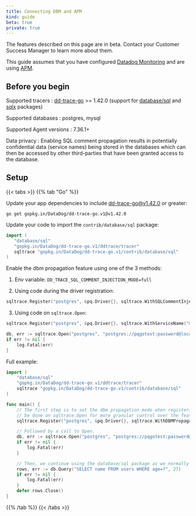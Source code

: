 ```yaml
---
title: Connecting DBM and APM
kind: guide
beta: true
private: true
---
```


<div class="alert alert-warning">
The features described on this page are in beta. Contact your Customer Success Manager to learn more about them.
</div>

This guide assumes that you have configured [Datadog Monitoring][1] and are using [APM][2].

## Before you begin

Supported tracers
: [dd-trace-go][3] >= 1.42.0 (support for [database/sql][4] and [sqlx][5] packages)

Supported databases
: postgres, mysql

Supported Agent versions
: 7.36.1+

Data privacy
: Enabling SQL comment propagation results in potentially confidential data (service names) being stored in the databases which can then be accessed by other third-parties that have been granted access to the database.

## Setup

{{< tabs >}}
{{% tab "Go" %}}

Update your app dependencies to include [dd-trace-go@v1.42.0][3] or greater:
```
go get gopkg.in/DataDog/dd-trace-go.v1@v1.42.0
```

Update your code to import the `contrib/database/sql` package:
```go
import (
   "database/sql"
   "gopkg.in/DataDog/dd-trace-go.v1/ddtrace/tracer"
   sqltrace "gopkg.in/DataDog/dd-trace-go.v1/contrib/database/sql"
)
```

Enable the dbm propagation feature using one of the 3 methods:
1. Env variable: 
`DD_TRACE_SQL_COMMENT_INJECTION_MODE=full`

2. Using code during the driver registration:
```go
sqltrace.Register("postgres", &pq.Driver{}, sqltrace.WithSQLCommentInjection(tracer.SQLInjectionModeFull), sqltrace.WithServiceName("my-db-service"))
```

3. Using code on `sqltrace.Open`:
```go
sqltrace.Register("postgres", &pq.Driver{}, sqltrace.WithServiceName("my-db-service"))

db, err := sqltrace.Open("postgres", "postgres://pqgotest:password@localhost/pqgotest?sslmode=disable", sqltrace.WithSQLCommentInjection(tracer.SQLInjectionModeFull))
if err != nil {
	log.Fatal(err)
}
```

Full example:
```go
import (
	"database/sql"
	"gopkg.in/DataDog/dd-trace-go.v1/ddtrace/tracer"
	sqltrace "gopkg.in/DataDog/dd-trace-go.v1/contrib/database/sql"
)

func main() {
	// The first step is to set the dbm propagation mode when registering the driver. Note that this can also
	// be done on sqltrace.Open for more granular control over the feature.
	sqltrace.Register("postgres", &pq.Driver{}, sqltrace.WithDBMPropagation(tracer.DBMPropagationModeFull))

	// Followed by a call to Open.
	db, err := sqltrace.Open("postgres", "postgres://pqgotest:password@localhost/pqgotest?sslmode=disable")
	if err != nil {
		log.Fatal(err)
	}

	// Then, we continue using the database/sql package as we normally would, with tracing.
	rows, err := db.Query("SELECT name FROM users WHERE age=?", 27)
	if err != nil {
		log.Fatal(err)
	}
	defer rows.Close()
}
```
{{% /tab %}}
{{< /tabs >}}


[1]: /database_monitoring/#getting-started
[2]: /tracing/
[3]: https://pkg.go.dev/gopkg.in/DataDog/dd-trace-go.v1
[4]: https://pkg.go.dev/database/sql
[5]: https://pkg.go.dev/github.com/jmoiron/sqlx